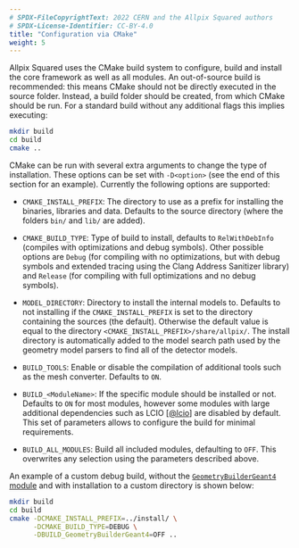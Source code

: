 ```yaml
---
# SPDX-FileCopyrightText: 2022 CERN and the Allpix Squared authors
# SPDX-License-Identifier: CC-BY-4.0
title: "Configuration via CMake"
weight: 5
---
```


Allpix Squared uses the CMake build system to configure, build and install the core framework as well as all modules. An
out-of-source build is recommended: this means CMake should not be directly executed in the source folder. Instead, a build
folder should be created, from which CMake should be run. For a standard build without any additional flags this implies
executing:

```sh
mkdir build
cd build
cmake ..
```

CMake can be run with several extra arguments to change the type of installation. These options can be set with `-D<option>`
(see the end of this section for an example). Currently the following options are supported:

-   `CMAKE_INSTALL_PREFIX`:
    The directory to use as a prefix for installing the binaries, libraries and data. Defaults to the source directory (where
    the folders `bin/` and `lib/` are added).

-   `CMAKE_BUILD_TYPE`:
    Type of build to install, defaults to `RelWithDebInfo` (compiles with optimizations and debug symbols). Other possible
    options are `Debug` (for compiling with no optimizations, but with debug symbols and extended tracing using the Clang
    Address Sanitizer library) and `Release` (for compiling with full optimizations and no debug symbols).

-   `MODEL_DIRECTORY`:
    Directory to install the internal models to. Defaults to not installing if the `CMAKE_INSTALL_PREFIX` is set to the
    directory containing the sources (the default). Otherwise the default value is equal to the directory
    `<CMAKE_INSTALL_PREFIX>/share/allpix/`. The install directory is automatically added to the model search path used by the
    geometry model parsers to find all of the detector models.

-   `BUILD_TOOLS`:
    Enable or disable the compilation of additional tools such as the mesh converter. Defaults to `ON`.

-   `BUILD_<ModuleName>`:
    If the specific module should be installed or not. Defaults to `ON` for most modules, however some modules with large
    additional dependencies such as LCIO \[[@lcio]\] are disabled by default. This set of parameters allows to configure the
    build for minimal requirements.

-   `BUILD_ALL_MODULES`:
    Build all included modules, defaulting to `OFF`. This overwrites any selection using the parameters described above.

An example of a custom debug build, without the [`GeometryBuilderGeant4` module](../07_modules/geometrybuildergeant4.md) and
with installation to a custom directory is shown below:

```sh
mkdir build
cd build
cmake -DCMAKE_INSTALL_PREFIX=../install/ \
      -DCMAKE_BUILD_TYPE=DEBUG \
      -DBUILD_GeometryBuilderGeant4=OFF ..
```


[@lcio]: https://doi.org/10.1109/NSSMIC.2012.6551478
